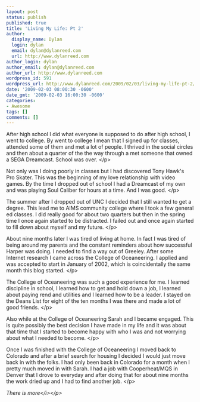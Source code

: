```yaml
---
layout: post
status: publish
published: true
title: 'Living My Life: Pt 2'
author:
  display_name: Dylan
  login: dylan
  email: dylan@dylanreed.com
  url: http://www.dylanreed.com
author_login: dylan
author_email: dylan@dylanreed.com
author_url: http://www.dylanreed.com
wordpress_id: 591
wordpress_url: http://www.dylanreed.com/2009/02/03/living-my-life-pt-2/
date: '2009-02-03 08:00:30 -0600'
date_gmt: '2009-02-03 16:00:30 -0600'
categories:
- Awesome
tags: []
comments: []
---
```

<p>After high school I did what everyone is supposed to do after high school, I went to college. By went to college I mean that I signed up for classes, attended some of them and met a lot of people. I thrived in the social circles and then about a quarter of the the way through a met someone that owned a SEGA Dreamcast. School was over. <&#47;p>
<p>Not only was I doing poorly in classes but I had discovered Tony Hawk's Pro Skater. This was the beginning of my love relationship with video games. By the time I dropped out of school I had a Dreamcast of my own and was playing Soul Caliber for hours at a time. And I was good. <&#47;p>
<p>The summer after I dropped out of UNC I decided that I still wanted to get a degree. This lead me to AIMS community college where I took a few general ed classes. I did really good for about two quarters but then in the spring time I once again started to be distracted. I failed out and once again started to fill down about myself and my future. <&#47;p>
<p>About nine months later I was tired of living at home. In fact I was tired of being around my parents and the constant reminders about how successful Harper was doing. I needed to find a way out of Greeley. After some Internet research I came across the College of Oceaneering. I applied and was accepted to start in January of 2002, which is coincidentally the same month this blog started.  <&#47;p>
<p>The College of Oceaneering was such a good experience for me. I learned discipline in school, I learned how to get and hold down a job, I learned about paying rend and utilities and I learned how to be a leader. I stayed on the Deans List for eight of the ten months I was there and made a lot of good friends.  <&#47;p>
<p>Also while at the College of Oceaneering Sarah and I became engaged. This is quite possibly the best decision I have made in my life and it was about that time that I started to become happy with who I was and not worrying about what I needed to become.  <&#47;p>
<p>Once I was finished with the College of Oceaneering I moved back to Colorado and after a brief search for housing I decided I would just move back in with the folks. I had only been back in Colorado for a month when I pretty much moved in with Sarah. I had a job with Cooperheat&#47;MQS in Denver that I drove to everyday and after doing that for about nine months the work dried up and I had to find another job. <&#47;p></p>
<p><i>There is more<&#47;i><&#47;p></p>
